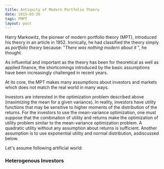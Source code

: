 ```yaml
---
title: Antiquity of Modern Portfolio Theory
date: 2015-03-26
tags: PMPT
layout: post
---
```


Harry Markowitz, the pioneer of modern portfolio theory (MPT), introduced
his theory in an article in 1952. Ironically, he had classified the
theory simply as *portfolio theory* because: "*There was nothing
modern about it* ", he thought.

As influential and important as the theory has been for theoretical as
well as applied finance, the shortcomings introduced by the basic
assumptions have been increasingly challenged in recent years. 

At its core, the MPT makes many assumptions about investors and
markets which does not match the real world in many ways. 

Investors are interested in the optimization problem described above
(maximizing the mean for a given variance). In reality, investors have
utility functions that may be sensitive to higher moments of the
distribution of the returns. For the investors to use the
mean-variance optimization, one must suppose that the combination
of utility and returns make the optimization of utility problem
similar to the mean-variance optimization problem. A quadratic utility
without any assumption about returns is sufficient. Another assumption
is to use exponential utility and normal distribution, asdiscussed below.



<!-- more -->

Let's assume following artificial world:

### Heterogenous Investors 


